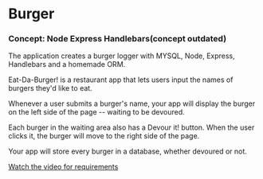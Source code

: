 # Burger

### Concept: Node Express Handlebars(concept outdated)

The application creates a burger logger with MYSQL, Node, Express, Handlebars and a homemade ORM. 

Eat-Da-Burger! is a restaurant app that lets users input the names of burgers they'd like to eat.

Whenever a user submits a burger's name, your app will display the burger on the left side of the page -- waiting to be devoured.

Each burger in the waiting area also has a Devour it! button. When the user clicks it, the burger will move to the right side of the page.

Your app will store every burger in a database, whether devoured or not.

[Watch the video for requirements](https://www.youtube.com/watch?v=msvdn95x9OM&feature=youtu.be)

